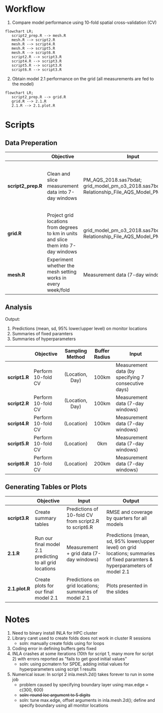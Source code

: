# Workflow

1. Compare model performance using 10-fold spatial cross-validation (CV)

```mermaid
flowchart LR;
   script2_prep.R --> mesh.R
   mesh.R --> script2.R
   mesh.R --> script4.R
   mesh.R --> script5.R
   mesh.R --> script6.R
   script2.R --> script3.R
   script4.R --> script3.R
   script5.R --> script3.R
   script6.R --> script3.R
```

2. Obtain model 2.1 performance on the grid (all measurements are fed to the model)

```mermaid
flowchart LR;
   script2_prep.R --> grid.R
   grid.R --> 2.1.R
   2.1.R --> 2.1.plot.R
```

# Scripts

## Data Preperation

|  | Objective | Input | Output |
|--|-----------|-------| ------ |
| **script2_prep.R** | Clean and slice measurement data into 7-day windows | PM_AQS_2018.sas7bdat; grid_model_pm_o3_2018.sas7bdat; Relationship_File_AQS_Model_PM.sas7bdat | Measurement data (7-day windows); a descriptive table and an example plot presented in the slides |
| **grid.R** | Project grid locations from degrees to km in units and slice them into 7-day windows | grid_model_pm_o3_2018.sas7bdat; Relationship_File_AQS_Model_PM.sas7bdat | Grid data (7-day windows) |
| **mesh.R** | Experiment whether the mesh setting works in every week/fold | Measurement data (7-day windows) | - |

## Analysis

Output: 
1. Predictions (mean, sd, 95% lower/upper level) on monitor locations
2. Summaries of fixed paramters
3. Summaries of hyperparameters

|  | Objective | Sampling Method | Buffer Radius | Input |
|--|-----------|:---------------:|:-------------:|-------------|
| **script1.R** | Perform 10-fold CV | (Location, Day) | 100km | Measurement data (by specifying 7 consecutive days) |
| **script2.R** | Perform 10-fold CV | (Location, Day) | 100km | Measurement data (7-day windows) | 
| **script4.R** | Perform 10-fold CV | (Location) | 100km | Measurement data (7-day windows) |
| **script5.R** | Perform 10-fold CV | (Location) | 0km | Measurement data (7-day windows) |
| **script6.R** | Perform 10-fold CV | (Location) | 200km | Measurement data (7-day windows) |

## Generating Tables or Plots

|  | Objective | Input | Output |
|--|-----------|-------| ------ |
| **script3.R** | Create summary tables | Predictions of 10-fold CV from script2.R to script6.R | RMSE and coverage by quarters for all models |
| **2.1.R** | Run our final model 2.1 predicting to all grid locations | Measurement + grid data (7-day windows) | Predictions (mean, sd, 95% lower/upper level) on grid locations; summaries of fixed paramters & hyperparameters of model 2.1 |
| **2.1.plot.R** |  Create plots for our final model 2.1 | Predictions on grid locations; summaries of model 2.1 | Plots presented in the slides |


# Notes
1. Need to binary install INLA for HPC cluster
2. Library caret used to create folds does not work in cluster R sessions
   - soln: manually create folds using for loops
3. Coding error in defining buffers gets fixed
4. INLA crashes at some iterations (10th for script 1, many more for script 2) with errors reported as "fails to get good initial values"
   - soln: using pcmatern for SPDE, adding initial values for hyperparameters using script 1 results
6. Numerical issue: In script 2 inla.mesh.2d() takes forever to run in some job
   - problem caused by specifying boundary layer using max.edge = c(300, 600)
   - ~~soln: round loc argument to 5 digits~~
   - soln: tune max.edge, offset arguments in inla.mesh.2d(); define and specify boundary using all monitor locations


